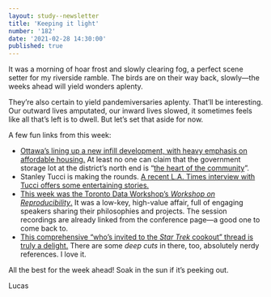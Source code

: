 ```yaml
---
layout: study--newsletter
title: 'Keeping it light'
number: '182'
date: '2021-02-28 14:30:00'
published: true
---
```


It was a morning of hoar frost and slowly clearing fog, a perfect scene setter for my riverside ramble. The birds are on their way back, slowly—the weeks ahead will yield wonders aplenty.

They’re also certain to yield pandemiversaries aplenty. That’ll be interesting. Our outward lives amputated, our inward lives slowed, it sometimes feels like all that’s left is to dwell. But let’s set that aside for now.

A few fun links from this week:

- [Ottawa’s lining up a new infill development, with heavy emphasis on affordable housing.](https://ottawacitizen.com/news/local-news/city-grabbing-federal-land-near-little-italy-to-complete-land-assembly-for-major-infill-community/wcm/82656297-5ca0-4e65-a83b-1393d0854218/) At least no one can claim that the government storage lot at the district’s north end is “[the heart of the community](https://globalnews.ca/news/7666729/east-york-cedarvale-avenue-affordable-modular-housing-conflict/)”.
- Stanley Tucci is making the rounds. [A recent L.A. Times interview with Tucci offers some entertaining stories.](https://www.latimes.com/entertainment-arts/tv/story/2021-02-18/stanley-tucci-searching-for-italy-supernova-negroni-cocktail)
- [This week was the Toronto Data Workshop’s _Workshop on Reproducibility_.](https://rohanalexander.com/reproducibility.html) It was a low-key, high-value affair, full of engaging speakers sharing their philosophies and projects. The session recordings are already linked from the conference page—a good one to come back to.
- [This comprehensive “who’s invited to the _Star Trek_ cookout” thread is truly a delight.](https://twitter.com/starklyjd/status/1366036311820406785) There are some _deep cuts_ in there, too, absolutely nerdy references. I love it.

All the best for the week ahead! Soak in the sun if it’s peeking out.

Lucas
